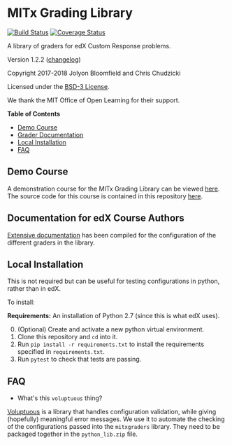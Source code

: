 # MITx Grading Library

[![Build Status](https://travis-ci.org/mitodl/mitx-grading-library.svg?branch=master)](https://travis-ci.org/mitodl/mitx-grading-library)
[![Coverage Status](https://coveralls.io/repos/github/mitodl/mitx-grading-library/badge.svg?branch=master)](https://coveralls.io/github/mitodl/mitx-grading-library?branch=master)

A library of graders for edX Custom Response problems.

Version 1.2.2 ([changelog](docs/changelog.md))

Copyright 2017-2018 Jolyon Bloomfield and Chris Chudzicki

Licensed under the [BSD-3 License](LICENSE).

We thank the MIT Office of Open Learning for their support.

**Table of Contents**

- [Demo Course](#demo-course)
- [Grader Documentation](#grader-documentation)
- [Local Installation](#local-installation)
- [FAQ](#faq)


## Demo Course

A demonstration course for the MITx Grading Library can be viewed [here](https://edge.edx.org/courses/course-v1:MITx+grading-library+examples/). The source code for this course is contained in this repository [here](course/).


## Documentation for edX Course Authors
[Extensive documentation](https://mitodl.github.io/mitx-grading-library/) has been compiled for the configuration of the different graders in the library.


## Local Installation

This is not required but can be useful for testing configurations in python, rather than in edX.

To install:

**Requirements:** An installation of Python 2.7 (since this is what edX uses).

0. (Optional) Create and activate a new python virtual environment.
1. Clone this repository and `cd` into it.
2. Run `pip install -r requirements.txt` to install the requirements specified in `requirements.txt`.
3. Run `pytest` to check that tests are passing.


## FAQ

* What's this `voluptuous` thing?

[Voluptuous](https://github.com/alecthomas/voluptuous) is a library that handles configuration validation, while giving (hopefully) meaningful error messages. We use it to automate the checking of the configurations passed into the `mitxgraders` library. They need to be packaged together in the `python_lib.zip` file.
